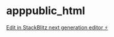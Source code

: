 # apppublic_html

[Edit in StackBlitz next generation editor ⚡️](https://stackblitz.com/~/github.com/drmas001/apppublic_html)